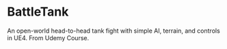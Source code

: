# BattleTank
An open-world head-to-head tank fight with simple AI, terrain, and controls in UE4. From Udemy Course.
